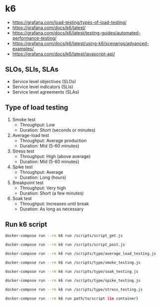 # k6
- https://grafana.com/load-testing/types-of-load-testing/
- https://grafana.com/docs/k6/latest/
- https://grafana.com/docs/k6/latest/testing-guides/automated-performance-testing/
- https://grafana.com/docs/k6/latest/using-k6/scenarios/advanced-examples/
- https://grafana.com/docs/k6/latest/javascript-api/

## SLOs, SLIs, SLAs
- Service level objectives (SLOs)
- Service level indicators (SLIs)
- Service level agreements (SLAs)

## Type of load testing
1. Smoke test
    - Throughput: Low
    - Duration: Short (seconds or minutes)
2. Average-load test
    - Throughput: Average production
    - Duration: Mid (5-60 minutes)
3. Stress test
    - Throughput: High (above average)
    - Duration: Mid (5-60 minutes)
4. Spike test
    - Throughput: Average
    - Duration: Long (hours)
5. Breakpoint test
    - Throughput: Very high
    - Duration: Short (a few minutes)
6. Soak test
    - Throughput: Increases until break
    - Duration: As long as necessary

## Run k6 script
``` bash
docker-compose run --rm k6 run /scripts/script_get.js

docker-compose run --rm k6 run /scripts/script_post.js

docker-compose run --rm k6 run /scripts/type/average_load_testing.js

docker-compose run --rm k6 run /scripts/type/smoke_testing.js

docker-compose run --rm k6 run /scripts/type/soak_testing.js

docker-compose run --rm k6 run /scripts/type/spike_testing.js

docker-compose run --rm k6 run /scripts/type/stress_testing.js

docker-compose run --rm k6 run path/to/script (in container)
```
